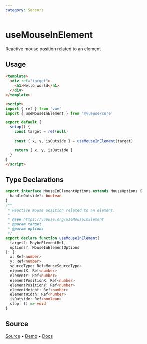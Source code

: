 ```yaml
---
category: Sensors
---
```


# useMouseInElement

Reactive mouse position related to an element

## Usage

```html {15}
<template>
  <div ref="target">
    <h1>Hello world</h1>
  </div>
</template>

<script>
import { ref } from 'vue'
import { useMouseInElement } from '@vueuse/core'

export default {
  setup() {
    const target = ref(null)

    const { x, y, isOutside } = useMouseInElement(target)

    return { x, y, isOutside }
  }
}
</script>
```


<!--FOOTER_STARTS-->
## Type Declarations

```typescript
export interface MouseInElementOptions extends MouseOptions {
  handleOutside?: boolean
}
/**
 * Reactive mouse position related to an element.
 *
 * @see https://vueuse.org/useMouseInElement
 * @param target
 * @param options
 */
export declare function useMouseInElement(
  target?: MaybeElementRef,
  options?: MouseInElementOptions
): {
  x: Ref<number>
  y: Ref<number>
  sourceType: Ref<MouseSourceType>
  elementX: Ref<number>
  elementY: Ref<number>
  elementPositionX: Ref<number>
  elementPositionY: Ref<number>
  elementHeight: Ref<number>
  elementWidth: Ref<number>
  isOutside: Ref<boolean>
  stop: () => void
}
```

## Source

[Source](https://github.com/vueuse/vueuse/blob/main/packages/core/useMouseInElement/index.ts) • [Demo](https://github.com/vueuse/vueuse/blob/main/packages/core/useMouseInElement/demo.vue) • [Docs](https://github.com/vueuse/vueuse/blob/main/packages/core/useMouseInElement/index.md)


<!--FOOTER_ENDS-->
